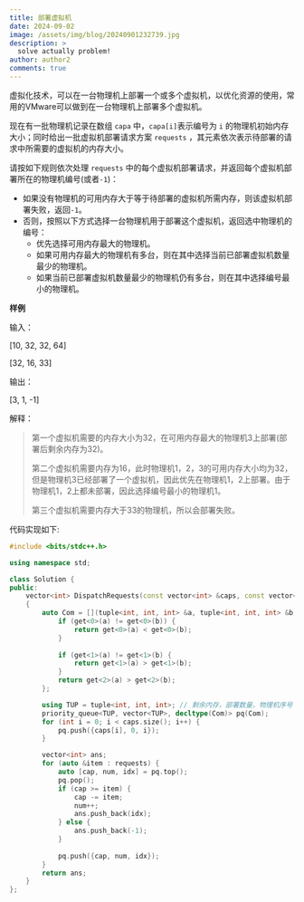 ```yaml
---
title: 部署虚拟机
date: 2024-09-02
image: /assets/img/blog/20240901232739.jpg
description: >
  solve actually problem!
author: author2
comments: true
---
```


虚拟化技术，可以在一台物理机上部署一个或多个虚拟机，以优化资源的使用，常用的VMware可以做到在一台物理机上部署多个虚拟机。

现在有一批物理机记录在数组 `capa` 中，`capa[i]`表示编号为 `i` 的物理机初始内存大小；同时给出一批虚拟机部署请求方案 `requests` ，其元素依次表示待部署的请求中所需要的虚拟机的内存大小。

请按如下规则依次处理 `requests` 中的每个虚拟机部署请求，并返回每个虚拟机部署所在的物理机编号(或者`-1`)：

- 如果没有物理机的可用内存大于等于待部署的虚拟机所需内存，则该虚拟机部署失败，返回`-1`。
- 否则，按照以下方式选择一台物理机用于部署这个虚拟机，返回选中物理机的编号：
    - 优先选择可用内存最大的物理机。
    - 如果可用内存最大的物理机有多台，则在其中选择当前已部署虚拟机数量最少的物理机。
    - 如果当前已部署虚拟机数量最少的物理机仍有多台，则在其中选择编号最小的物理机。

**样例**

输入：

<p>[10, 32, 32, 64]</p><p>[32, 16, 33]</p>

输出：

<p>[3, 1, -1]</p>

解释：

> 第一个虚拟机需要的内存大小为32，在可用内存最大的物理机3上部署(部署后剩余内存为32)。
>
> 第二个虚拟机需要内存为16，此时物理机1，2，3的可用内存大小均为32，但是物理机3已经部署了一个虚拟机，因此优先在物理机1，2上部署。由于物理机1，2上都未部署，因此选择编号最小的物理机1。
>
> 第三个虚拟机需要内存大于33的物理机，所以会部署失败。



代码实现如下:

```c++
#include <bits/stdc++.h>

using namespace std;

class Solution {
public:
    vector<int> DispatchRequests(const vector<int> &caps, const vector<int> &requests)
    {
        auto Com = [](tuple<int, int, int> &a, tuple<int, int, int> &b) {
            if (get<0>(a) != get<0>(b)) {
                return get<0>(a) < get<0>(b);
            }
            
            if (get<1>(a) != get<1>(b) {
                return get<1>(a) > get<1>(b);
            }
            return get<2>(a) > get<2>(b);
        };

        using TUP = tuple<int, int, int>; // 剩余内存，部署数量，物理机序号
        priority_queue<TUP, vector<TUP>, decltype(Com)> pq(Com);
        for (int i = 0; i < caps.size(); i++) {
            pq.push({caps[i], 0, i});
        }

        vector<int> ans;
        for (auto &item : requests) {
            auto [cap, num, idx] = pq.top();
            pq.pop();
            if (cap >= item) {
                cap -= item;
                num++;
                ans.push_back(idx);
            } else {
                ans.push_back(-1);
            }
            
            pq.push({cap, num, idx});
        }
        return ans;
    }
};
```

